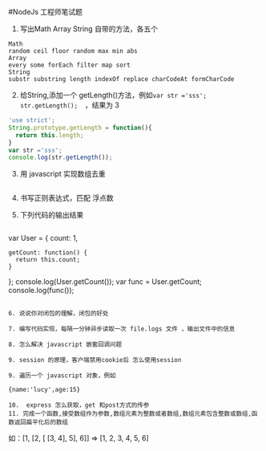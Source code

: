 #NodeJs 工程师笔试题

1. 写出Math Array String 自带的方法，各五个  
```
Math
random ceil floor random max min abs
Array
every some forEach filter map sort 
String
substr substring length indexOf replace charCodeAt formCharCode
```

2. 给String,添加一个 getLength()方法，例如`var str ='sss'; str.getLength();  `，结果为 3  
```javascript
'use strict';
String.prototype.getLength = function(){
  return this.length;
}
var str ='sss'; 
console.log(str.getLength());
```

3. 用 javascript 实现数组去重   
```javascript

```

4. 书写正则表达式，匹配 浮点数   

5. 下列代码的输出结果  
 
    ```
  var User = {
    count: 1,

    getCount: function() {
      return this.count;
    }
  };
  console.log(User.getCount());
  var func = User.getCount;
  console.log(func());  
   ```
 
6. 说说你对闭包的理解，闭包的好处

7. 编写代码实现，每隔一分钟异步读取一次 file.logs 文件 ，输出文件中的信息

8. 怎么解决 javascript 嵌套回调问题  

9. session 的原理，客户端禁用cookie后 怎么使用session

9. 遍历一个 javascript 对象，例如

  ```
    {name:'lucy',age:15}
  ```
10.  express 怎么获取，get 和post方式的传参
11. 完成一个函数,接受数组作为参数,数组元素为整数或者数组,数组元素包含整数或数组,函数返回扁平化后的数组

  ```
  如：[1, [2, [ [3, 4], 5], 6]] => [1, 2, 3, 4, 5, 6]
  ```